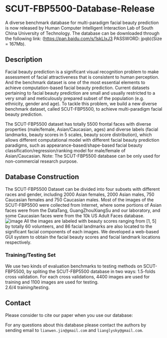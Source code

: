 # SCUT-FBP5500-Database-Release
A diverse benchmark database for multi-paradigm facial beauty prediction is now released by Human Computer Intelligent Interaction Lab of South China University of Technology. The database can be downloaded through the following link: (https://pan.baidu.com/s/1skLIxJ3  PASSWORD: jpqb)(Size = 167Mb). 

## Description
Facial beauty prediction is a significant visual recognition problem to make assessment of facial attractiveness
that is consistent to human perception. And the benchmark dataset is one of the most essential elements to achieve computation-based facial beauty prediction. Current datasets pertaining to facial beauty prediction are small and usually restricted to a very small and meticulously prepared subset of the population (e.g. ethnicity, gender and age). To tackle this problem, we build a new diverse benchmark dataset, called SCUT-FBP5500, to achieve multi-paradigm facial beauty prediction. 

The SCUT-FBP5500 dataset has totally 5500 frontal faces with diverse properties
(male/female, Asian/Caucasian, ages) and diverse labels (facial landmarks, beauty scores in 5 scales, beauty score distribution), which allows different computational model with different facial beauty prediction paradigms, such as appearance-based/shape-based facial beauty classification/regression/ranking model for male/female of Asian/Caucasian. 
Note: The SCUT-FBP5500 database can be only used for non-commercial research purpose. 
## Database Construction
The SCUT-FBP5500 Dataset can be divided into four subsets with different races and gender, including 2000 Asian females, 2000 Asian males, 750 Caucasian females and 750 Caucasian males. Most of the images of the SCUT-FBP5500 were collected from Internet, where some portions of Asian faces were from the DataTang, GuangZhouXiangSu and our laboratory, and some Caucasian faces were from the 10k US Adult Faces database.
![image](https://github.com/HCIILAB/SCUT-FBP5500-Database-Release/blob/master/%E5%9B%BE%E7%89%871.jpg)
All the images are labeled with beauty scores ranging from [1, 5] by totally 60 volunteers, and 86 facial landmarks are also  located to the significant facial components of each images. We developed a web-based GUI system to obtain the facial beauty scores and facial landmark locations respectively. 

### Training/Testing Set
We use two kinds of evaluation benchmarks to testing methods on SCUT-FBP5500, by spliting the SCUT-FBP5500 database in two ways: 
1.5-folds cross validation. For each cross validations, 4400 images are used for training and 1100 images are used for testing.  
2.6/4 training/testing. 

## Contact
Please consider to cite our paper when you use our database:


For any questions about this database please contact the authors by sending email to `lianwen.jin@gmail.com` and `lianglysky@gmail.com`.
